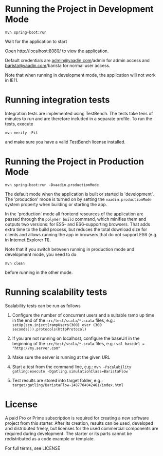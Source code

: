 # Running the Project in Development Mode

`mvn spring-boot:run`

Wait for the application to start

Open http://localhost:8080/ to view the application.

Default credentials are admin@vaadin.com/admin for admin access and
barista@vaadin.com/barista for normal user access.

Note that when running in development mode, the application will not work in IE11.

# Running integration tests

Integration tests are implemented using TestBench. The tests take tens of minutes to run and are therefore included in a separate profile. To run the tests, execute

`mvn verify -Pit`

and make sure you have a valid TestBench license installed.

# Running the Project in Production Mode

`mvn spring-boot:run -Dvaadin.productionMode`

The default mode when the application is built or started is 'development'. The 'production' mode is turned on by setting the `vaadin.productionMode` system property when building or starting the app.

In the 'production' mode all frontend resources of the application are passed through the `polymer build` command, which minifies them and outputs two versions: for ES5- and ES6-supporting browsers. That adds extra time to the build process, but reduces the total download size for clients and allows running the app in browsers that do not support ES6 (e.g. in Internet Explorer 11).

Note that if you switch between running in production mode and development mode, you need to do
```
mvn clean
```
before running in the other mode.

# Running scalability tests

Scalability tests can be run as follows

1. Configure the number of concurrent users and a suitable ramp up time in the end of the `src/test/scala/*.scala` files, e.g.:
	```setUp(scn.inject(rampUsers(300) over (300 seconds))).protocols(httpProtocol)```

2. If you are not running on localhost, configure the baseUrl in the beginning of the `src/test/scala/*.scala` files, e.g.:
	```val baseUrl = "http://my.server.com"```

3. Make sure the server is running at the given URL

4. Start a test from the command line, e.g.:
	 ```mvn -Pscalability gatling:execute -Dgatling.simulationClass=BaristaFlow```

5. Test results are stored into target folder, e.g.:
	```target/gatling/BaristaFlow-1487784042461/index.html```

# License
A paid Pro or Prime subscription is required for creating a new software project from this starter. After its creation, results can be used, developed and distributed freely, but licenses for the used commercial components are required during development. The starter or its parts cannot be redistributed as a code example or template.

For full terms, see LICENSE
